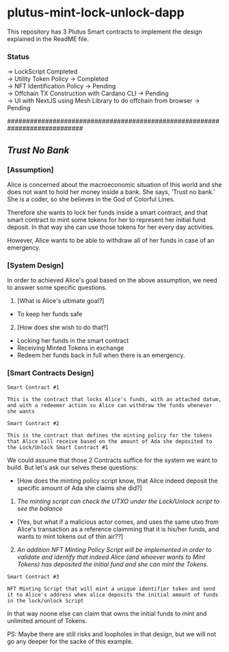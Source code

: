 # plutus-mint-lock-unlock-dapp
This repository has 3 Plutus Smart contracts to implement the design explained in the ReadME file. 

### Status <br/>
-> LockScript Completed  <br/> 
-> Utility Token Policy -> Completed <br/>
-> NFT Identification Policy -> Pending <br/>
-> Offchain TX Construction with Cardano CLI -> Pending <br/>
-> UI with NextJS using Mesh Library to do offchain from browser -> Pending <br/>

############################################################################

## *Trust No Bank*

### [Assumption]

Alice is concerned about the macroeconomic situation of this world and she does not want to hold her money inside a bank. She says, 'Trust no bank.'
She is a coder, so she believes in the God of Colorful Lines.

Therefore she wants to lock her funds inside a smart contract, and that smart contract to mint some tokens for her to represent her initial fund deposit. In that way she can use those tokens for her every day activities.

However, Alice wants to be able to withdraw all of her funds in case of an emergency.


### [System Design]

In order to achieved Alice's goal based on the above assumption, we need to answer some specific questions.

1) [What is Alice's ultimate goal?]
 - To keep her funds safe
2)  [How does she wish to do that?]
 - Locking her funds in the smart contract
 - Receiving Minted Tokens in exchange
 - Redeem her funds back in full when there is an emergency.

### [Smart Contracts Design]

`Smart Contract #1`

```
This is the contract that locks Alice's funds, with an attached datum, and with a redeemer action so Alice can withdraw the funds whenever she wants
```

`Smart Contract #2`

```
This is the contract that defines the minting policy for the tokens that Alice will receive based on the amount of Ada she deposited to the Lock/Unlock Smart Contract #1
```


We could assume that those 2 Contracts suffice for the system we want to build. But let's ask our selves these questions:

- [How does the minting policy script know, that Alice indeed deposit the specific amount of Ada she claims she did?]

1) *The minting script can check the UTXO under the Lock/Unlock script to see the balance*

- [Yes, but what if a malicious actor comes, and uses the same utxo from Alice's transaction as a reference claimming that it is his/her funds, and wants to mint tokens out of thin air??]

2) *An addition NFT Minting Policy Script will be implemented in order to validate and identify that indeed Alice (and whoever wants to Mint Tokens) has deposited the initial fund and she can mint the Tokens.*

`Smart Contract #3`

```
NFT Minting Script that will mint a unique identifier token and send it to Alice's address when alice deposits the initial amount of funds in the lock/unlock Script

```

In that way noone else can claim that owns the initial funds to mint and unlimited amount of Tokens.

PS: Maybe there are still risks and loopholes in that design, but we will not go any deeper for the sacke of this example.
